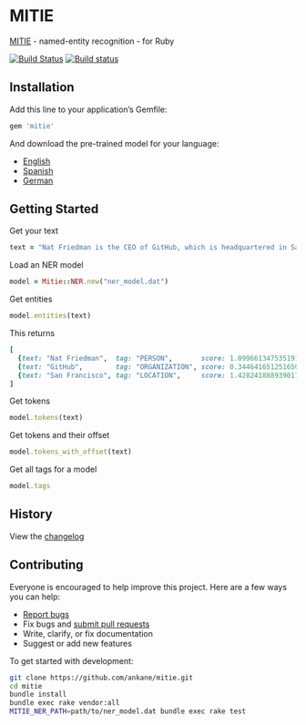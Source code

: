 # MITIE

[MITIE](https://github.com/mit-nlp/MITIE) - named-entity recognition - for Ruby

[![Build Status](https://travis-ci.org/ankane/mitie.svg?branch=master)](https://travis-ci.org/ankane/mitie) [![Build status](https://ci.appveyor.com/api/projects/status/stc89tc57xfva451/branch/master?svg=true)](https://ci.appveyor.com/project/ankane/mitie/branch/master)

## Installation

Add this line to your application’s Gemfile:

```ruby
gem 'mitie'
```

And download the pre-trained model for your language:

- [English](https://github.com/mit-nlp/MITIE/releases/download/v0.4/MITIE-models-v0.2.tar.bz2)
- [Spanish](https://github.com/mit-nlp/MITIE/releases/download/v0.4/MITIE-models-v0.2-Spanish.zip)
- [German](https://github.com/mit-nlp/MITIE/releases/download/v0.4/MITIE-models-v0.2-German.tar.bz2)

## Getting Started

Get your text

```ruby
text = "Nat Friedman is the CEO of GitHub, which is headquartered in San Francisco"
```

Load an NER model

```ruby
model = Mitie::NER.new("ner_model.dat")
```

Get entities

```ruby
model.entities(text)
```

This returns

```ruby
[
  {text: "Nat Friedman",  tag: "PERSON",       score: 1.099661347535191, offset: 0},
  {text: "GitHub",        tag: "ORGANIZATION", score: 0.344641651251650, offset: 27},
  {text: "San Francisco", tag: "LOCATION",     score: 1.428241888939011, offset: 61}
]
```

Get tokens

```ruby
model.tokens(text)
```

Get tokens and their offset

```ruby
model.tokens_with_offset(text)
```

Get all tags for a model

```ruby
model.tags
```

## History

View the [changelog](https://github.com/ankane/mitie/blob/master/CHANGELOG.md)

## Contributing

Everyone is encouraged to help improve this project. Here are a few ways you can help:

- [Report bugs](https://github.com/ankane/mitie/issues)
- Fix bugs and [submit pull requests](https://github.com/ankane/mitie/pulls)
- Write, clarify, or fix documentation
- Suggest or add new features

To get started with development:

```sh
git clone https://github.com/ankane/mitie.git
cd mitie
bundle install
bundle exec rake vendor:all
MITIE_NER_PATH=path/to/ner_model.dat bundle exec rake test
```
